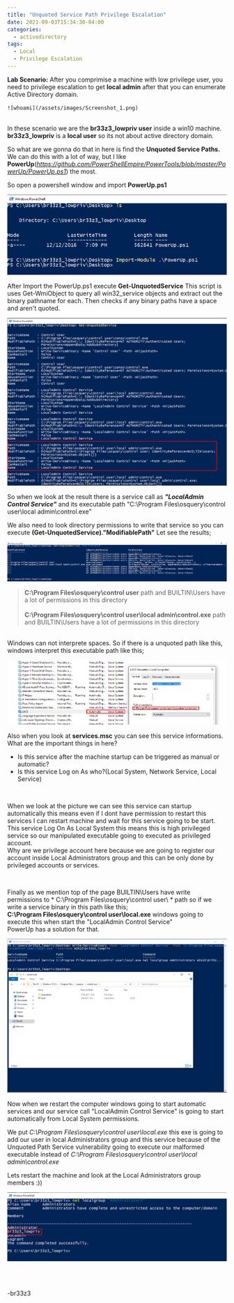 ```yaml
---
title: "Unquoted Service Path Privilege Escalation"
date: 2021-09-03T15:34:30-04:00
categories:
  - activedirectory
tags:
  - Local
  - Privilege Escalation
---
```


**Lab Scenario:** After you comprimise a machine with low privilege user, you need to privilege escalation to get **local admin** after that you can enumerate Active Directory domain. 

 	![whoami](/assets/images/Screenshot_1.png)

<br>In these scenario we are the **br33z3_lowpriv user** inside a win10 machine. **br33z3_lowpriv** is a **local user** so its not about active directory domain.

So what are we gonna do that in here is find the **Unquoted Service Paths.** We can do this with a lot of way, but I like **PowerUp**(*https://github.com/PowerShellEmpire/PowerTools/blob/master/PowerUp/PowerUp.ps1*) the most.

So open a powershell window and import **PowerUp.ps1**

![PowerUp](/assets/images/Screenshot_2.png)

After Import the PowerUp.ps1 execute **Get-UnquotedService**
This script is uses Get-WmiObject to query all win32_service objects and extract out the binary pathname for each. Then checks if any binary paths have a space and aren't quoted.

![Get-UnquotedService](/assets/images/Screenshot_3.png)

So when we look at the result there is a service call as ***"LocalAdmin Control Service"*** and its executable path "C:\Program Files\osquery\control user\local admin\control.exe"<br>

We also need to look directory permissions to write that service so you can execute **(Get-UnquotedService)."ModifiablePath"**
Let see the results;

![Modifiable-Path](/assets/images/Screenshot_4.png)

> **C:\Program Files\osquery\control user** path and BUILTIN\Users have a lot of permissions in this directory
<br><br>
> **C:\Program Files\osquery\control user\local admin\control.exe** path and BUILTIN\Users have a lot of permissions in this directory

<br>Windows can not interprete spaces. So if there is a unquoted path like this, windows interpret this executable path like this;

![Windows-Interpret](/assets/images/Screenshot_5.5.png)

Also when you look at **services.msc** you can see this service informations. What are the important things in here?

+ Is this service after the machine startup can be triggered as manual or automatic?
+ Is this service Log on As who?(Local System, Network Service, Local Service)
<br>

<p>When we look at the picture we can see this service can startup automatically this means even if I dont have permission to restart this services I can restart machine and wait for this service going to be start. This service Log On As Local System this means this is high privileged service so our manipulated executable going to executed as privileged account. <br>Why are we privilege account here because we are going to register our account inside Local Administrators group and this can be only done by privileged accounts or services.</p>
<br>

Finally as we mention top of the page BUILTIN\Users have write permissions to * C:\Program Files\osquery\control user\ * path so if we write a service binary in this path like this;<br>
**C:\Program Files\osquery\control user\local.exe** windows going to execute this when start the "LocalAdmin Control Service"<br>
PowerUp has a solution for that. 

![Write-ServiceBinary](/assets/images/Screenshot_7.png)
<br>

Now when we restart the computer windows going to start automatic services and our service call "LocalAdmin Control Service" is going to start automatically from Local System permissions.<br>

We put *C:\Program Files\osquery\control user\local.exe* this exe is going to add our user in local Administrators group and this service because of the Unquoted Path Service vulnerability going to execute our malformed executable instead of *C:\Program Files\osquery\control user\local admin\control.exe*
<br>

Lets restart the machine and look at the Local Administrators group members :))

![Local Administrators Group Members](/assets/images/Screenshot_8.png)

<br><br>

-br33z3
